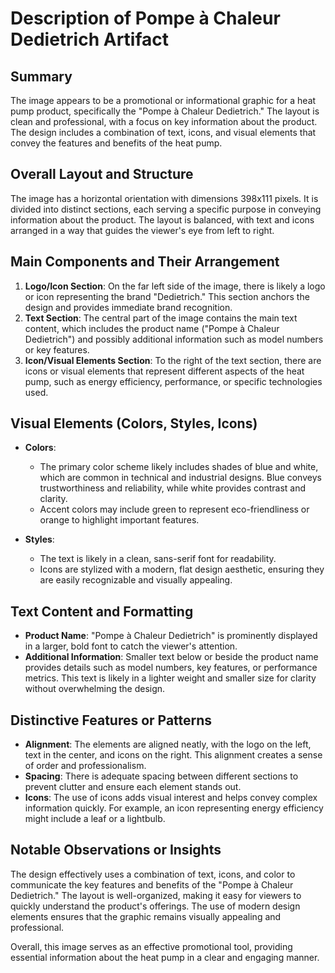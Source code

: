 # Description of Pompe à Chaleur Dedietrich Artifact

## Summary
The image appears to be a promotional or informational graphic for a heat pump product, specifically the "Pompe à Chaleur Dedietrich." The layout is clean and professional, with a focus on key information about the product. The design includes a combination of text, icons, and visual elements that convey the features and benefits of the heat pump.

## Overall Layout and Structure
The image has a horizontal orientation with dimensions 398x111 pixels. It is divided into distinct sections, each serving a specific purpose in conveying information about the product. The layout is balanced, with text and icons arranged in a way that guides the viewer's eye from left to right.

## Main Components and Their Arrangement
1. **Logo/Icon Section**: On the far left side of the image, there is likely a logo or icon representing the brand "Dedietrich." This section anchors the design and provides immediate brand recognition.
2. **Text Section**: The central part of the image contains the main text content, which includes the product name ("Pompe à Chaleur Dedietrich") and possibly additional information such as model numbers or key features.
3. **Icon/Visual Elements Section**: To the right of the text section, there are icons or visual elements that represent different aspects of the heat pump, such as energy efficiency, performance, or specific technologies used.

## Visual Elements (Colors, Styles, Icons)
- **Colors**:
  - The primary color scheme likely includes shades of blue and white, which are common in technical and industrial designs. Blue conveys trustworthiness and reliability, while white provides contrast and clarity.
  - Accent colors may include green to represent eco-friendliness or orange to highlight important features.

- **Styles**:
  - The text is likely in a clean, sans-serif font for readability.
  - Icons are stylized with a modern, flat design aesthetic, ensuring they are easily recognizable and visually appealing.

## Text Content and Formatting
- **Product Name**: "Pompe à Chaleur Dedietrich" is prominently displayed in a larger, bold font to catch the viewer's attention.
- **Additional Information**: Smaller text below or beside the product name provides details such as model numbers, key features, or performance metrics. This text is likely in a lighter weight and smaller size for clarity without overwhelming the design.

## Distinctive Features or Patterns
- **Alignment**: The elements are aligned neatly, with the logo on the left, text in the center, and icons on the right. This alignment creates a sense of order and professionalism.
- **Spacing**: There is adequate spacing between different sections to prevent clutter and ensure each element stands out.
- **Icons**: The use of icons adds visual interest and helps convey complex information quickly. For example, an icon representing energy efficiency might include a leaf or a lightbulb.

## Notable Observations or Insights
The design effectively uses a combination of text, icons, and color to communicate the key features and benefits of the "Pompe à Chaleur Dedietrich." The layout is well-organized, making it easy for viewers to quickly understand the product's offerings. The use of modern design elements ensures that the graphic remains visually appealing and professional.

Overall, this image serves as an effective promotional tool, providing essential information about the heat pump in a clear and engaging manner.